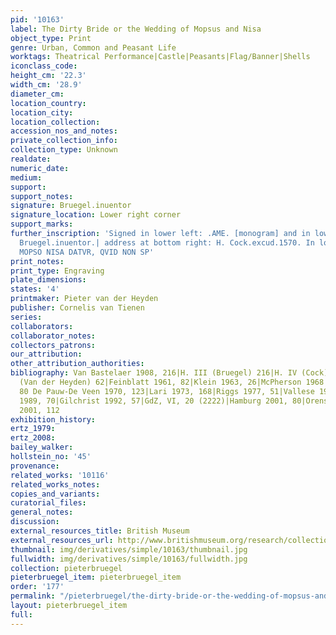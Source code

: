 ```yaml
---
pid: '10163'
label: The Dirty Bride or the Wedding of Mopsus and Nisa
object_type: Print
genre: Urban, Common and Peasant Life
worktags: Theatrical Performance|Castle|Peasants|Flag/Banner|Shells
iconclass_code:
height_cm: '22.3'
width_cm: '28.9'
diameter_cm:
location_country:
location_city:
location_collection:
accession_nos_and_notes:
private_collection_info:
collection_type: Unknown
realdate:
numeric_date:
medium:
support:
support_notes:
signature: Bruegel.inuentor
signature_location: Lower right corner
support_marks:
further_inscription: 'Signed in lower left: .AME. [monogram] and in lower right corner:
  Bruegel.inuentor.| address at bottom right: H. Cock.excud.1570. In lower margin:
  MOPSO NISA DATVR, QVID NON SP'
print_notes:
print_type: Engraving
plate_dimensions:
states: '4'
printmaker: Pieter van der Heyden
publisher: Cornelis van Tienen
series:
collaborators:
collaborator_notes:
collectors_patrons:
our_attribution:
other_attribution_authorities:
bibliography: Van Bastelaer 1908, 216|H. III (Bruegel) 216|H. IV (Cock) 266|H. IX
  (Van der Heyden) 62|Feinblatt 1961, 82|Klein 1963, 26|McPherson 1968|Lebeer 1969,
  80 De Pauw-De Veen 1970, 123|Lari 1973, 168|Riggs 1977, 51|Vallese 1979, 61|Tokyo
  1989, 70|Gilchrist 1992, 57|GdZ, VI, 20 (2222)|Hamburg 2001, 80|Orenstein and Sellink
  2001, 112
exhibition_history:
ertz_1979:
ertz_2008:
bailey_walker:
hollstein_no: '45'
provenance:
related_works: '10116'
related_works_notes:
copies_and_variants:
curatorial_files:
general_notes:
discussion:
external_resources_title: British Museum
external_resources_url: http://www.britishmuseum.org/research/collection_online/collection_object_details.aspx
thumbnail: img/derivatives/simple/10163/thumbnail.jpg
fullwidth: img/derivatives/simple/10163/fullwidth.jpg
collection: pieterbruegel
pieterbruegel_item: pieterbruegel_item
order: '177'
permalink: "/pieterbruegel/the-dirty-bride-or-the-wedding-of-mopsus-and-nisa"
layout: pieterbruegel_item
full:
---
```


